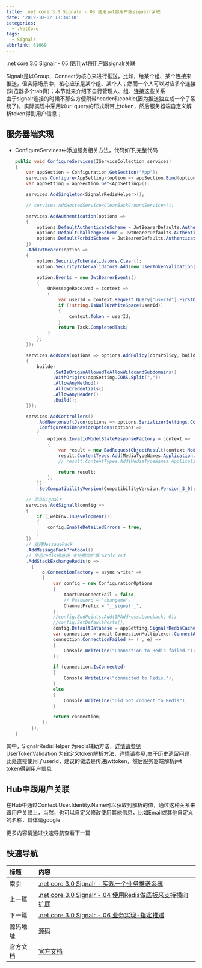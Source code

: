 ```yaml
---
title: .net core 3.0 Signalr - 05 使用jwt将用户跟signalr关联
date: '2019-10-02 18:34:10'
categories:
  - .NetCore
tags:
  - Signalr
abbrlink: 61069
---
```


.net core 3.0 Signalr - 05 使用jwt将用户跟signalr关联
<!-- more -->
Signalr是以Group、Connect为核心来进行推送，比如，给某个组、某个连接来推送，但实际场景中，核心应该是某个组、某个人；然而一个人可以对应多个连接(浏览器多个tab页)；本节就来介绍下自行管理人、组、连接这些关系  
由于signalr连接的时候不那么方便附带header和cookie(因为推送独立成一个子系统了)，实际实现中采用以url query的形式附带上token，然后服务器端自定义解析token得到用户信息；

## 服务器端实现
- ConfigureServices中添加服务相关方法，代码如下,完整代码
  ``` C#
  public void ConfigureServices(IServiceCollection services)
  {
      var appSection = Configuration.GetSection("App");
      services.Configure<AppSetting>(option => appSection.Bind(option));
      var appSetting = appSection.Get<AppSetting>();

      services.AddSingleton<SignalrRedisHelper>();

      // services.AddHostedService<ClearBackGroundService>();

      services.AddAuthentication(options =>
      {
          options.DefaultAuthenticateScheme = JwtBearerDefaults.AuthenticationScheme;
          options.DefaultChallengeScheme = JwtBearerDefaults.AuthenticationScheme;
          options.DefaultForbidScheme = JwtBearerDefaults.AuthenticationScheme;
      })
      .AddJwtBearer(option =>
      {
          option.SecurityTokenValidators.Clear();
          option.SecurityTokenValidators.Add(new UserTokenValidation()); ;

          option.Events = new JwtBearerEvents()
          {
              OnMessageReceived = context =>
              {
                  var userId = context.Request.Query["userId"].FirstOrDefault();
                  if (!string.IsNullOrWhiteSpace(userId))
                  {
                      context.Token = userId;
                  }
                  return Task.CompletedTask;
              }
          };
      });

      services.AddCors(options => options.AddPolicy(corsPolicy, builder =>
      {
          builder
                .SetIsOriginAllowedToAllowWildcardSubdomains()
                .WithOrigins(appSetting.CORS.Split(","))
                .AllowAnyMethod()
                .AllowCredentials()
                .AllowAnyHeader()
                .Build();
      }));

      services.AddControllers()
          .AddNewtonsoftJson(options => options.SerializerSettings.ContractResolver = new CamelCasePropertyNamesContractResolver())
          .ConfigureApiBehaviorOptions(options =>
          {
              options.InvalidModelStateResponseFactory = context =>
              {
                  var result = new BadRequestObjectResult(context.ModelState);
                  result.ContentTypes.Add(MediaTypeNames.Application.Json);
                  // result.ContentTypes.Add(MediaTypeNames.Application.Xml);

                  return result;
              };
          })
          .SetCompatibilityVersion(CompatibilityVersion.Version_3_0);

      // 添加Signalr
      services.AddSignalR(config =>
      {
          if (_webEnv.IsDevelopment())
          {
              config.EnableDetailedErrors = true;
          }
      })
      // 支持MessagePack
      .AddMessagePackProtocol()
      // 使用redis做底板 支持横向扩展 Scale-out
      .AddStackExchangeRedis(o =>
        {
            o.ConnectionFactory = async writer =>
            {
                var config = new ConfigurationOptions
                {
                    AbortOnConnectFail = false,
                    // Password = "changeme",
                    ChannelPrefix = "__signalr_",
                };
                //config.EndPoints.Add(IPAddress.Loopback, 0);
                //config.SetDefaultPorts();
                config.DefaultDatabase = appSetting.SignalrRedisCache.DatabaseId;
                var connection = await ConnectionMultiplexer.ConnectAsync(appSetting.SignalrRedisCache.ConnectionString, writer);
                connection.ConnectionFailed += (_, e) =>
                {
                    Console.WriteLine("Connection to Redis failed.");
                };

                if (connection.IsConnected)
                {
                    Console.WriteLine("connected to Redis.");
                }
                else
                {
                    Console.WriteLine("Did not connect to Redis");
                }

                return connection;
            };
        });
  }
  ```
其中，SignalrRedisHelper 为redis辅助方法，[详情请参见](https://github.com/xiexingen/Core.Signalr.Template/blob/master/Core.Signalr.Template.Web/Cores/SignalrRedisHelper.cs)  
UserTokenValidation 为自定义token解析方法，[详情请参见](https://github.com/xiexingen/Core.Signalr.Template/blob/master/Core.Signalr.Template.Web/Cores/UserTokenValidation.cs),由于历史遗留问题，此处直接使用了userId，建议的做法是传递jwttoken，然后服务器端解析jwt token得到用户信息    

## Hub中跟用户关联
在Hub中通过Context.User.Identity.Name可以获取到解析的值，通过这种关系来跟用户关联上，当然，也可以自定义修改使用其他信息，比如Email或其他自定义的名称，具体请google

更多内容请通过快速导航查看下一篇

## 快速导航

|   标题    |   内容 
|   :---    |   :--- 
|   索引    |   [.net core 3.0 Signalr - 实现一个业务推送系统](/2019/09/20/dotnetcore/signalr/00-introduct/) 
|   上一篇  |   [.net core 3.0 Signalr - 04 使用Redis做底板来支持横向扩展](/2019/10/01/dotnetcore/signalr/04-redis/) 
|   下一篇  |   [.net core 3.0 Signalr - 06 业务实现-指定推送](/2019/10/03/dotnetcore/signalr/06-notify/) 
|   源码地址  |   [源码](https://github.com/xiexingen/Core.Signalr.Template) 
|   官方文档  |   [官方文档](https://docs.microsoft.com/zh-CN/aspnet/core/?view=aspnetcore-3.0) 

